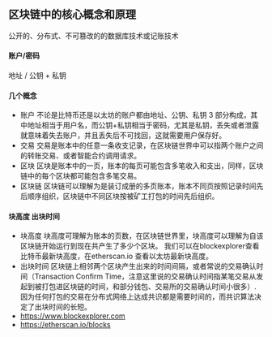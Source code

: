 ## 区块链中的核心概念和原理

公开的、分布式、不可篡改的的数据库技术或记账技术

#### 账户/密码

地址 / 公钥 + 私钥

#### 几个概念

- 账户 不论是比特币还是以太坊的账户都由地址、公钥、私钥 3 部分构成，其中地址相当于用户名，而公钥+私钥相当于密码，尤其是私钥，丢失或者泄露就意味着失去账户，并且丢失后不可找回，这就需要用户保存好。
- 交易 交易是账本中的任意一条收支记录，在区块链世界中可以指两个账户之间的转账交易、或者智能合约调用请求。
- 区块 区块是账本中的一页，账本的每页可能包含多笔收入和支出，同样，区块链中的每个区块都可能包含多笔交易。
- 区块链 区块链可以理解为是装订成册的多页账本，账本不同页按照记录时间先后顺序组织，区块链中不同区块按被矿工打包的时间先后组织。

#### 块高度 出块时间

- 块高度 块高度可理解为账本的页数，在区块链世界里，块高度可以理解为自该区块链开始运行到现在共产生了多少个区块。 我们可以在blockexplorer查看比特币最新块高度，在etherscan.io 查看以太坊最新块高度。
- 出块时间 区块链上相邻两个区块产生出来的时间间隔，或者常说的交易确认时间（Transaction Confirm Time，注意这里说的交易确认时间指某笔交易从发起到被打包进区块链的时间，和部分钱包、交易所的交易确认时间小很多）. 因为任何打包的交易在分布式网络上达成共识都是需要时间的，而共识算法决定了出块时间的长短。
- https://www.blockexplorer.com
- https://etherscan.io/blocks
